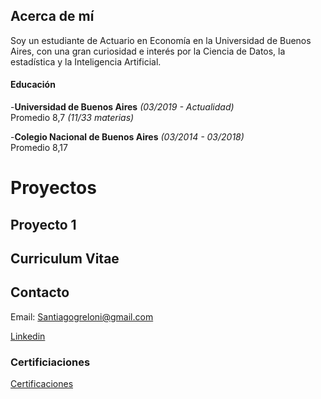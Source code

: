 ## Acerca de mí

Soy un estudiante de Actuario en Economía en la Universidad de Buenos Aires, con una gran curiosidad e interés por la Ciencia de Datos, la estadística y la Inteligencia Artificial.

#### Educación

-**Universidad de Buenos Aires** *(03/2019 - Actualidad)*   
Promedio 8,7 *(11/33 materias)*


-**Colegio Nacional de Buenos Aires** *(03/2014 - 03/2018)*  
Promedio 8,17 

# Proyectos

## Proyecto 1

## Curriculum Vitae



## Contacto

Email: Santiagogreloni@gmail.com

[Linkedin](https://www.linkedin.com/in/santiago-greloni-4892a9196) 


### Certificiaciones
[Certificaciones](Certificaciones)
